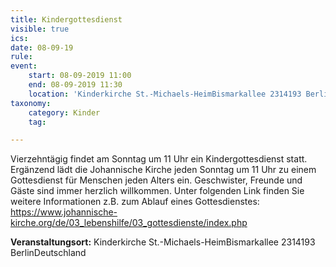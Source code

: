 ```yaml
---
title: Kindergottesdienst
visible: true
ics: 
date: 08-09-19
rule: 
event:
	start: 08-09-2019 11:00
	end: 08-09-2019 11:30
	location: 'Kinderkirche St.-Michaels-HeimBismarkallee 2314193 BerlinDeutschland'
taxonomy:
	category: Kinder
	tag: 

---
```

Vierzehntägig findet am Sonntag um 11 Uhr ein Kindergottesdienst statt. Ergänzend lädt die Johannische Kirche jeden Sonntag um 11 Uhr zu einem Gottesdienst für Menschen jeden Alters ein. Geschwister, Freunde und Gäste sind immer herzlich willkommen. Unter folgenden Link finden Sie weitere Informationen z.B. zum Ablauf eines Gottesdienstes: https://www.johannische-kirche.org/de/03_lebenshilfe/03_gottesdienste/index.php


**Veranstaltungsort:** Kinderkirche St.-Michaels-HeimBismarkallee 2314193 BerlinDeutschland

